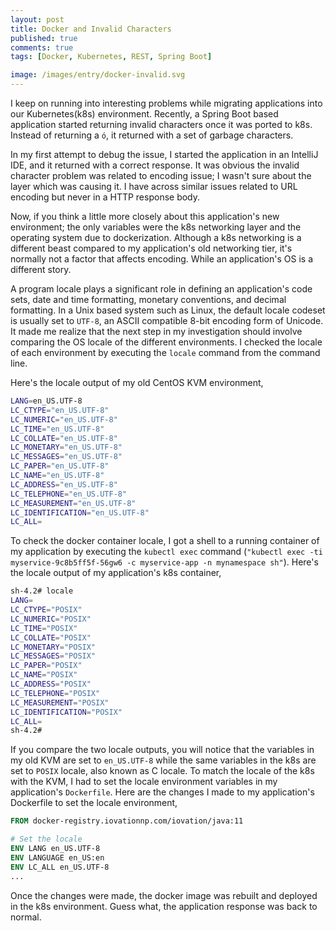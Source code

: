 ```yaml
---
layout: post
title: Docker and Invalid Characters
published: true
comments: true
tags: [Docker, Kubernetes, REST, Spring Boot]

image: /images/entry/docker-invalid.svg
---
```


I keep on running into interesting problems while migrating applications into our Kubernetes(k8s) environment. 
Recently, a Spring Boot based application started returning invalid characters once it was ported to k8s. Instead of 
returning a `ό`, it returned with a set of garbage characters. 

In my first attempt to debug the issue, I started the application in an IntelliJ IDE, and it returned with 
a correct response. It was obvious the invalid character problem was related to encoding issue; I wasn't sure 
about the layer which was causing it. I have across similar issues related to URL encoding but never in a 
HTTP response body.

Now, if you think a little more closely about this application's new environment; the only variables were the
k8s networking layer and the operating system due to dockerization. Although a k8s networking is
a different beast compared to my application's old networking tier, it's normally not a factor that affects encoding. 
While an application's OS is a different story.

A program locale plays a significant role in defining an application's code sets, date and time formatting, monetary 
conventions, and decimal formatting. In a Unix based system such as Linux, the default locale codeset is usually 
set to `UTF-8`, an ASCII compatible 8-bit encoding form of Unicode. It made me realize that the next step in my
investigation should involve comparing the OS locale of the different environments. I checked the 
locale of each environment by executing the `locale` command from the command line. 

Here's the locale output of my old CentOS KVM environment,

```bash
LANG=en_US.UTF-8
LC_CTYPE="en_US.UTF-8"
LC_NUMERIC="en_US.UTF-8"
LC_TIME="en_US.UTF-8"
LC_COLLATE="en_US.UTF-8"
LC_MONETARY="en_US.UTF-8"
LC_MESSAGES="en_US.UTF-8"
LC_PAPER="en_US.UTF-8"
LC_NAME="en_US.UTF-8"
LC_ADDRESS="en_US.UTF-8"
LC_TELEPHONE="en_US.UTF-8"
LC_MEASUREMENT="en_US.UTF-8"
LC_IDENTIFICATION="en_US.UTF-8"
LC_ALL=
```

To check the docker container locale, I got a shell to a running container of my application by executing the 
`kubectl exec` command (`"kubectl exec -ti myservice-9c8b5ff5f-56gw6 -c myservice-app -n mynamespace sh"`). Here's the
locale output of my application's k8s container,

```bash
sh-4.2# locale
LANG=
LC_CTYPE="POSIX"
LC_NUMERIC="POSIX"
LC_TIME="POSIX"
LC_COLLATE="POSIX"
LC_MONETARY="POSIX"
LC_MESSAGES="POSIX"
LC_PAPER="POSIX"
LC_NAME="POSIX"
LC_ADDRESS="POSIX"
LC_TELEPHONE="POSIX"
LC_MEASUREMENT="POSIX"
LC_IDENTIFICATION="POSIX"
LC_ALL=
sh-4.2# 
```

If you compare the two locale outputs, you will notice that the variables in my old KVM are set to `en_US.UTF-8` while
the same variables in the k8s are set to `POSIX` locale, also known as C locale. To match the locale of
the k8s with the KVM, I had to set the locale environment variables in my application's `Dockerfile`. Here are 
the changes I made to my application's Dockerfile to set the locale environment,

```dockerfile
FROM docker-registry.iovationnp.com/iovation/java:11

# Set the locale
ENV LANG en_US.UTF-8
ENV LANGUAGE en_US:en
ENV LC_ALL en_US.UTF-8
...
``` 

Once the changes were made, the docker image was rebuilt and deployed in the k8s environment. Guess what, 
the application response was back to normal.
